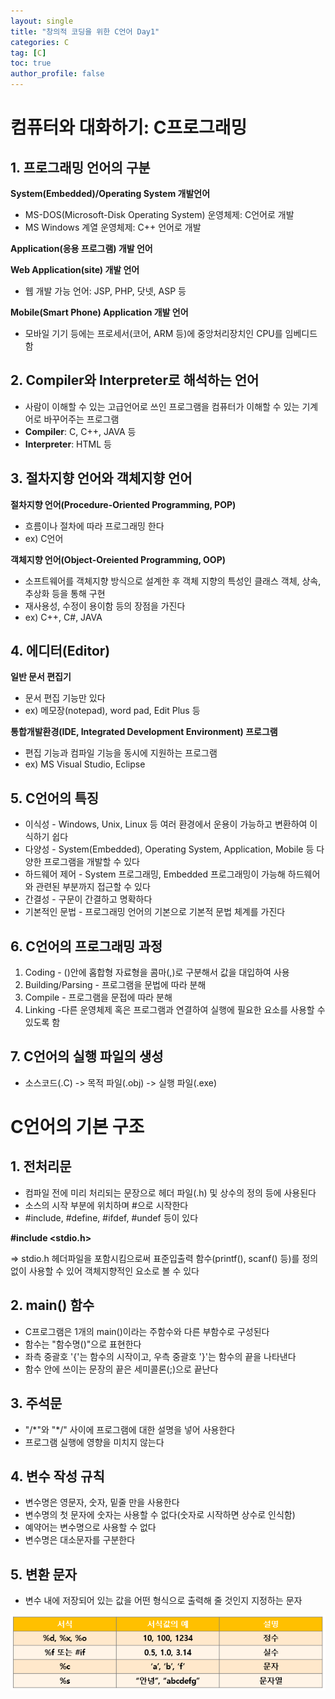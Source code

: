 ```yaml
---
layout: single
title: "창의적 코딩을 위한 C언어 Day1"
categories: C
tag: [C]
toc: true
author_profile: false
---
```

# 컴퓨터와 대화하기: C프로그래밍

## 1. 프로그래밍 언어의 구분

**System(Embedded)/Operating System 개발언어**

*  MS-DOS(Microsoft-Disk Operating System) 운영체제: C언어로 개발
*  MS Windows 계열 운영체제: C++ 언어로 개발

**Application(응용 프로그램) 개발 언어**

**Web Application(site) 개발 언어**

* 웹 개발 가능 언어: JSP, PHP, 닷넷, ASP 등

**Mobile(Smart Phone) Application 개발 언어**

* 모바일 기기 등에는 프로세서(코어, ARM 등)에 중앙처리장치인 CPU를 임베디드 함



## 2. Compiler와 Interpreter로 해석하는 언어

* 사람이 이해할 수 있는 고급언어로 쓰인 프로그램을 컴퓨터가 이해할 수 있는 기계어로 바꾸어주는 프로그램
* **Compiler**: C, C++, JAVA 등
* **Interpreter**: HTML 등



## 3. 절차지향 언어와 객체지향 언어

**절차지향 언어(Procedure-Oriented Programming, POP)**

* 흐름이나 절차에 따라 프로그래밍 한다
* ex) C언어

**객체지향 언어(Object-Oreiented Programming, OOP)**

* 소프트웨어를 객체지향 방식으로 설계한 후 객체 지향의 특성인 클래스 객체, 상속, 추상화 등을 통해 구현
* 재사용성, 수정이 용이함 등의 장점을 가진다
* ex) C++, C#, JAVA



## 4. 에디터(Editor)

**일반 문서 편집기**

* 문서 편집 기능만 있다
* ex) 메모장(notepad), word pad, Edit Plus 등

**통합개발환경(IDE, Integrated Development Environment) 프로그램**

* 편집 기능과 컴파일 기능을 동시에 지원하는 프로그램
* ex) MS Visual Studio, Eclipse



## 5. C언어의 특징

* 이식성 - Windows, Unix, Linux 등 여러 환경에서 운용이 가능하고 변환하여 이식하기 쉽다
* 다양성 - System(Embedded), Operating System, Application, Mobile 등 다양한 프로그램을 개발할 수 있다
* 하드웨어 제어 - System 프로그래밍, Embedded 프로그래밍이 가능해 하드웨어와 관련된 부분까지 접근할 수 있다
* 간결성 - 구문이 간결하고 명확하다
* 기본적인 문법 - 프로그래밍 언어의 기본으로 기본적 문법 체계를 가진다



## 6. C언어의 프로그래밍 과정

1. Coding - ()안에 홉합형 자료형을 콤마(,)로 구분해서 값을 대입하여 사용
2. Building/Parsing - 프로그램을 문법에 따라 분해
3. Compile - 프로그램을 문접에 따라 분해
4. Linking -다른 운영체제 혹은 프로그램과 연결하여 실행에 필요한 요소를 사용할 수 있도록 함



## 7. C언어의 실행 파일의 생성

* 소스코드(.C) -> 목적 파일(.obj) -> 실행 파일(.exe)



# C언어의 기본 구조

## 1. 전처리문

* 컴파일 전에 미리 처리되는 문장으로 헤더 파일(.h) 및 상수의 정의 등에 사용된다
* 소스의 시작 부분에 위치하며 #으로 시작한다
* #include, #define, #ifdef, #undef 등이 있다

**#include <stdio.h>**

=> stdio.h 헤더파일을 포함시킴으로써 표준입출력 함수(printf(), scanf() 등)를 정의 없이 사용할 수 있어 객체지향적인 요소로 볼 수 있다



## 2. main() 함수

* C프로그램은 1개의 main()이라는 주함수와 다른 부함수로 구성된다
* 함수는 "함수명()"으로 표현한다
* 좌측 중괄호 '{'는 함수의 시작이고, 우측 중괄호 '}'는 함수의 끝을 나타낸다
* 함수 안에 쓰이는 문장의 끝은 세미콜론(;)으로 끝난다



## 3. 주석문

* "/\*"와 "\*/" 사이에 프로그램에 대한 설명을 넣어 사용한다
* 프로그램 실행에 영향을 미치지 않는다



## 4. 변수 작성 규칙

* 변수명은 영문자, 숫자, 밑줄 만을 사용한다
* 변수명의 첫 문자에 숫자는 사용할 수 없다(숫자로 시작하면 상수로 인식함)
* 예약어는 변수명으로 사용할 수 없다
* 변수명은 대소문자를 구분한다



## 5. 변환 문자

* 변수 내에 저장되어 있는 값을 어떤 형식으로 출력해 줄 것인지 지정하는 문자

<img src="../../images/창의적 코딩을 위한 C/Day1/image1.png" alt="image-20211118011719672" style="zoom: 100%;" />
